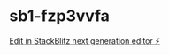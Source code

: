 # sb1-fzp3vvfa

[Edit in StackBlitz next generation editor ⚡️](https://stackblitz.com/~/github.com/Brahmaraja/sb1-fzp3vvfa)